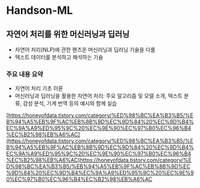 # Handson-ML

## 자연어 처리를 위한 머신러닝과 딥러닝
- 자연어 처리(NLP)에 관한 핸즈온 머신러닝과 딥러닝 기술을 다룸
- 텍스트 데이터를 분석하고 해석하는 기술

### 주요 내용 요약
- 자연어 처리 기초 이론
- 머신러닝과 딥러닝을 활용한 자연어 처리: 주요 알고리즘 및 모델 소개, 텍스트 분류, 감성 분석, 기계 번역 등의 예시와 함께 실습

[https://honeyofdata.tistory.com/category/%ED%98%BC%EA%B3%B5/%EB%94%A5%EB%9F%AC%EB%8B%9D%EC%9D%84%20%EC%9D%B4%EC%9A%A9%ED%95%9C%20%EC%9E%90%EC%97%B0%EC%96%B4%EC%B2%98%EB%A6%AC](https://honeyofdata.tistory.com/category/%ED%98%BC%EA%B3%B5/%EB%94%A5%EB%9F%AC%EB%8B%9D%EC%9D%84%20%EC%9D%B4%EC%9A%A9%ED%95%9C%20%EC%9E%90%EC%97%B0%EC%96%B4%EC%B2%98%EB%A6%AC)https://honeyofdata.tistory.com/category/%ED%98%BC%EA%B3%B5/%EB%94%A5%EB%9F%AC%EB%8B%9D%EC%9D%84%20%EC%9D%B4%EC%9A%A9%ED%95%9C%20%EC%9E%90%EC%97%B0%EC%96%B4%EC%B2%98%EB%A6%AC

